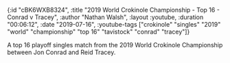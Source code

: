 {:id "cBK6WXB8324",
 :title "2019 World Crokinole Championship - Top 16 - Conrad v Tracey",
 :author "Nathan Walsh",
 :layout :youtube,
 :duration "00:06:12",
 :date "2019-07-16",
 :youtube-tags
 ["crokinole"
  "singles"
  "2019"
  "world"
  "championship"
  "top 16"
  "tavistock"
  "conrad"
  "tracey"]}


A top 16 playoff singles match from the 2019 World Crokinole Championship between Jon Conrad and Reid Tracey.
